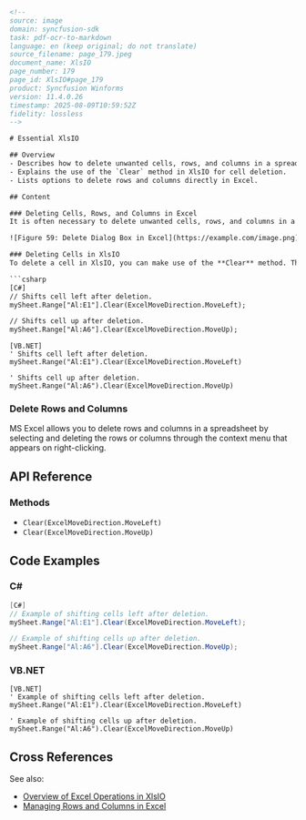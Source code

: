```html
<!-- 
source: image
domain: syncfusion-sdk
task: pdf-ocr-to-markdown
language: en (keep original; do not translate)
source_filename: page_179.jpeg
document_name: XlsIO
page_number: 179
page_id: XlsIO#page_179
product: Syncfusion Winforms
version: 11.4.0.26
timestamp: 2025-08-09T10:59:52Z
fidelity: lossless
-->

# Essential XlsIO

## Overview
- Describes how to delete unwanted cells, rows, and columns in a spreadsheet using MS Excel and XlsIO.
- Explains the use of the `Clear` method in XlsIO for cell deletion.
- Lists options to delete rows and columns directly in Excel.

## Content

### Deleting Cells, Rows, and Columns in Excel
It is often necessary to delete unwanted cells, rows, and columns in a spreadsheet when you want to manipulate cells. MS Excel provides various options to delete cells, rows, and columns. You can delete a cell by right-clicking on it and selecting the **Delete** option from the context menu. On selecting the **Delete** option, the **Delete** dialog box prompts for an option to be selected, as shown in the following screenshot.

![Figure 59: Delete Dialog Box in Excel](https://example.com/image.png)

### Deleting Cells in XlsIO
To delete a cell in XlsIO, you can make use of the **Clear** method. The following code examples demonstrate this:

```csharp
[C#]
// Shifts cell left after deletion.
mySheet.Range["Al:E1"].Clear(ExcelMoveDirection.MoveLeft);

// Shifts cell up after deletion.
mySheet.Range["Al:A6"].Clear(ExcelMoveDirection.MoveUp);
```

```vb.net
[VB.NET]
' Shifts cell left after deletion.
mySheet.Range("Al:E1").Clear(ExcelMoveDirection.MoveLeft)

' Shifts cell up after deletion.
mySheet.Range("Al:A6").Clear(ExcelMoveDirection.MoveUp)
```

### Delete Rows and Columns
MS Excel allows you to delete rows and columns in a spreadsheet by selecting and deleting the rows or columns through the context menu that appears on right-clicking.

## API Reference

### Methods
- `Clear(ExcelMoveDirection.MoveLeft)`
- `Clear(ExcelMoveDirection.MoveUp)`

## Code Examples

### C#
```csharp
[C#]
// Example of shifting cells left after deletion.
mySheet.Range["Al:E1"].Clear(ExcelMoveDirection.MoveLeft);

// Example of shifting cells up after deletion.
mySheet.Range["Al:A6"].Clear(ExcelMoveDirection.MoveUp);
```

### VB.NET
```vb.net
[VB.NET]
' Example of shifting cells left after deletion.
mySheet.Range("Al:E1").Clear(ExcelMoveDirection.MoveLeft)

' Example of shifting cells up after deletion.
mySheet.Range("Al:A6").Clear(ExcelMoveDirection.MoveUp)
```

## Cross References
See also:  
- [Overview of Excel Operations in XlsIO](#overview-of-excel-operations-in-xlsio)
- [Managing Rows and Columns in Excel](#managing-rows-and-columns-in-excel)

<!-- tags: [XlsIO, MS Excel, cell deletion, row deletion, column deletion, Clear method, ExcelMoveDirection] keywords: [delete, cells, rows, columns, context menu, options, ExcelMoveDirection] -->
```